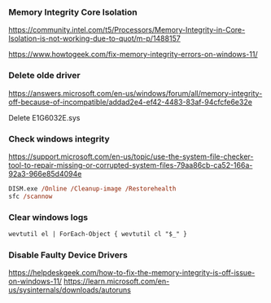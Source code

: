 ### Memory Integrity Core Isolation
https://community.intel.com/t5/Processors/Memory-Integrity-in-Core-Isolation-is-not-working-due-to-quot/m-p/1488157

https://www.howtogeek.com/fix-memory-integrity-errors-on-windows-11/

### Delete olde driver
https://answers.microsoft.com/en-us/windows/forum/all/memory-integrity-off-because-of-incompatible/addad2e4-ef42-4483-83af-94cfcfe6e32e

Delete E1G6032E.sys

### Check windows integrity
https://support.microsoft.com/en-us/topic/use-the-system-file-checker-tool-to-repair-missing-or-corrupted-system-files-79aa86cb-ca52-166a-92a3-966e85d4094e

```ps
DISM.exe /Online /Cleanup-image /Restorehealth 
sfc /scannow
```

### Clear windows logs
```ps
wevtutil el | ForEach-Object { wevtutil cl "$_" }
```

### Disable Faulty Device Drivers
https://helpdeskgeek.com/how-to-fix-the-memory-integrity-is-off-issue-on-windows-11/
https://learn.microsoft.com/en-us/sysinternals/downloads/autoruns